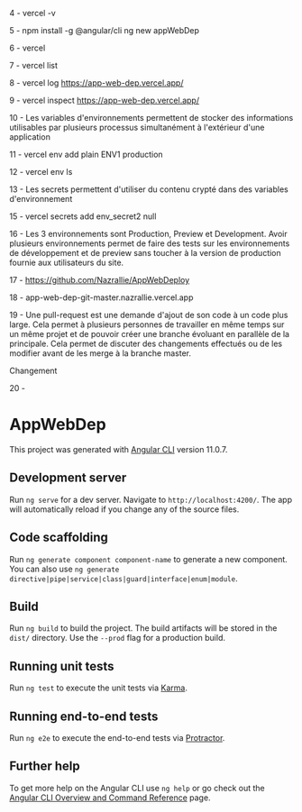 4 - vercel -v

5 - npm install -g @angular/cli
    ng new appWebDep

6 - vercel

7 - vercel list

8 - vercel log https://app-web-dep.vercel.app/

9 - vercel inspect https://app-web-dep.vercel.app/

10 - Les variables d'environnements permettent de stocker des informations utilisables par plusieurs processus simultanément à l'extérieur d'une application

11 - vercel env add plain ENV1 production

12 - vercel env ls

13 - Les secrets permettent d'utiliser du contenu crypté dans des variables d'environnement

15 - vercel secrets add env_secret2 null

16 - Les 3 environnements sont Production, Preview et Development. Avoir plusieurs environnements permet de faire des tests sur les environnements de développement et de preview sans toucher à la version de production fournie aux utilisateurs du site.

17 - https://github.com/Nazrallie/AppWebDeploy

18 - app-web-dep-git-master.nazrallie.vercel.app

19 - Une pull-request est une demande d'ajout de son code à un code plus large. Cela permet à plusieurs personnes de travailler en même temps sur un même projet et de pouvoir créer une branche évoluant en parallèle de la principale. Cela permet de discuter des changements effectués ou de les modifier avant de les merge à la branche master.

Changement

20 - 

# AppWebDep

This project was generated with [Angular CLI](https://github.com/angular/angular-cli) version 11.0.7.

## Development server

Run `ng serve` for a dev server. Navigate to `http://localhost:4200/`. The app will automatically reload if you change any of the source files.

## Code scaffolding

Run `ng generate component component-name` to generate a new component. You can also use `ng generate directive|pipe|service|class|guard|interface|enum|module`.

## Build

Run `ng build` to build the project. The build artifacts will be stored in the `dist/` directory. Use the `--prod` flag for a production build.

## Running unit tests

Run `ng test` to execute the unit tests via [Karma](https://karma-runner.github.io).

## Running end-to-end tests

Run `ng e2e` to execute the end-to-end tests via [Protractor](http://www.protractortest.org/).

## Further help

To get more help on the Angular CLI use `ng help` or go check out the [Angular CLI Overview and Command Reference](https://angular.io/cli) page.
